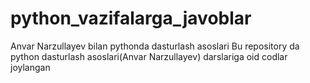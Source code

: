 # python_vazifalarga_javoblar
Anvar Narzullayev bilan pythonda dasturlash asoslari
Bu repository da python dasturlash asoslari(Anvar Narzullayev) darslariga oid codlar joylangan
